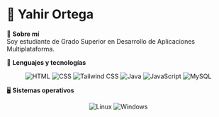 # 👋 Yahir Ortega  

📌 **Sobre mí**  
Soy estudiante de Grado Superior en Desarrollo de Aplicaciones Multiplataforma.

🔹 **Lenguajes y tecnologías**  
<p align="center">
  <img src="https://skillicons.dev/icons?i=html" title="HTML" />
  <img src="https://skillicons.dev/icons?i=css" title="CSS" />
  <img src="https://skillicons.dev/icons?i=tailwind" title="Tailwind CSS" />
  <img src="https://skillicons.dev/icons?i=java" title="Java" />
  <img src="https://skillicons.dev/icons?i=js" title="JavaScript" />
  <img src="https://skillicons.dev/icons?i=mysql" title="MySQL" />
</p>

🖥 **Sistemas operativos**  
<p align="center">
  <img src="https://skillicons.dev/icons?i=linux" title="Linux" />
  <img src="https://skillicons.dev/icons?i=windows" title="Windows" />
</p>
